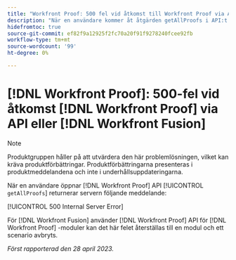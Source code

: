```yaml
---
title: "Workfront Proof: 500 fel vid åtkomst till Workfront Proof via API eller Workfront Fusion"
description: "När en användare kommer åt åtgärden getAllProofs i API:t för Korrektur returnerar Workfront-servern meddelandet: 500 internt serverfel"
hidefromtoc: true
source-git-commit: ef82f9a12925f2fc70a20f91f9278240fcee92fb
workflow-type: tm+mt
source-wordcount: '99'
ht-degree: 0%

---
```



# [!DNL Workfront Proof]: 500-fel vid åtkomst [!DNL Workfront Proof] via API eller [!DNL Workfront Fusion]

>[!NOTE]
>
>Produktgruppen håller på att utvärdera den här problemlösningen, vilket kan kräva produktförbättringar. Produktförbättringarna presenteras i produktmeddelandena och inte i underhållsuppdateringarna.

<!--This article is on Proof and Fusion TOCs-->

När en användare öppnar [!DNL Workfront Proof] API [!UICONTROL `getAllProofs`] returnerar servern följande meddelande:

[!UICONTROL 500 Internal Server Error]

För [!DNL Workfront Fusion] använder [!DNL Workfront Proof] API för [!DNL Workfront Proof] -moduler kan det här felet återställas till en modul och ett scenario avbryts.

_Först rapporterad den 28 april 2023._

